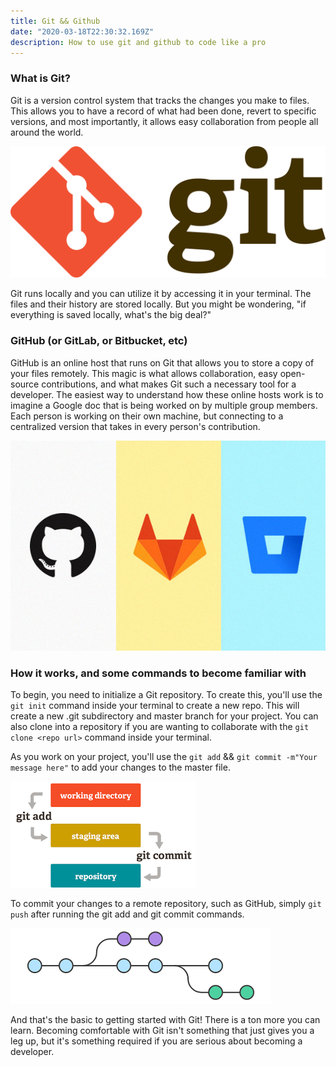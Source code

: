 ```yaml
---
title: Git && Github
date: "2020-03-18T22:30:32.169Z"
description: How to use git and github to code like a pro
---
```


### What is Git?

Git is a version control system that tracks the changes you make to files. This allows you to have a record of what had been done, revert to specific versions, and most importantly, it allows easy collaboration from people all around the world.

![git](./git.png)

Git runs locally and you can utilize it by accessing it in your terminal. The files and their history are stored locally. But you might be wondering, "if everything is saved locally, what's the big deal?"

### GitHub (or GitLab, or Bitbucket, etc)

GitHub is an online host that runs on Git that allows you to store a copy of your files remotely. This magic is what allows collaboration, easy open-source contributions, and what makes Git such a necessary tool for a developer. The easiest way to understand how these online hosts work is to imagine a Google doc that is being worked on by multiple group members. Each person is working on their own machine, but connecting to a centralized version that takes in every person's contribution.

![git-hosts](./git-hosts.jpg)

### How it works, and some commands to become familiar with

To begin, you need to initialize a Git repository. To create this, you'll use the `git init` command inside your terminal to create a new repo. This will create a new .git subdirectory and master branch for your project. You can also clone into a repository if you are wanting to collaborate with the `git clone <repo url>` command inside your terminal.

As you work on your project, you'll use the `git add` && `git commit -m"Your message here"` to add your changes to the master file.

![git-add-commit](./git-add-commit.png)

To commit your changes to a remote repository, such as GitHub, simply `git push` after running the git add and git commit commands.

![git-branch](./git-branches.png)

And that's the basic to getting started with Git! There is a ton more you can learn. Becoming comfortable with Git isn't something that just gives you a leg up, but it's something required if you are serious about becoming a developer.
